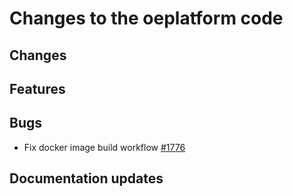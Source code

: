 # Changes to the oeplatform code

## Changes

## Features

## Bugs

- Fix docker image build workflow [#1776](https://github.com/OpenEnergyPlatform/oeplatform/pull/1776)

## Documentation updates
